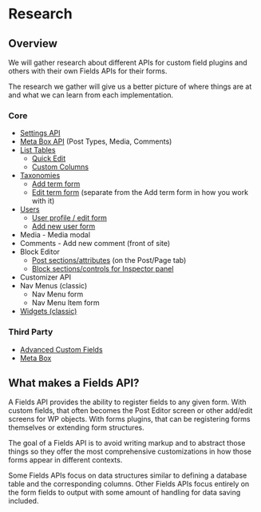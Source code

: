 # Research

## Overview

We will gather research about different APIs for custom field plugins and others with their own Fields
APIs for their forms.

The research we gather will give us a better picture of where things are at and what we can learn from each
implementation.

### Core

* [Settings API](research/core/settings-api.md)
* [Meta Box API](research/core/meta-box-api.md) (Post Types, Media, Comments)
* [List Tables](research/core/list-tables.md)
  * [Quick Edit](research/core/list-tables.md)
  * [Custom Columns](research/core/list-tables.md)
* [Taxonomies](research/core/taxonomies.md)
    * [Add term form](research/core/taxonomies.md)
    * [Edit term form](research/core/taxonomies.md) (separate from the Add term form in how you work with it)
* [Users](research/core/users.md)
    * [User profile / edit form](research/core/user-edit.md)
    * [Add new user form](research/core/user-new.md)
* Media - Media modal
* Comments - Add new comment (front of site)
* Block Editor
    * [Post sections/attributes](research/core/object-settings-sidebar.md) (on the Post/Page tab)
    * [Block sections/controls for Inspector panel](research/core/block-settings-sidebar.md)
* Customizer API
* Nav Menus (classic)
    * Nav Menu form 
    * Nav Menu Item form
* [Widgets (classic)](research/core/widgets.md)

### Third Party

* [Advanced Custom Fields](research/third-party/advanced-custom-fields.md)
* [Meta Box](research/third-party/meta-box.md)

## What makes a Fields API?

A Fields API provides the ability to register fields to any given form. With custom fields, that often becomes the Post
Editor screen or other add/edit screens for WP objects. With forms plugins, that can be registering forms themselves or
extending form structures.

The goal of a Fields API is to avoid writing markup and to abstract those things so they offer the most comprehensive
customizations in how those forms appear in different contexts.

Some Fields APIs focus on data structures similar to defining a database table and the corresponding columns. Other
Fields APIs focus entirely on the form fields to output with some amount of handling for data saving included.
